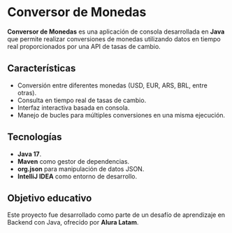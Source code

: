 # Conversor de Monedas

**Conversor de Monedas** es una aplicación de consola desarrollada en **Java** que permite realizar conversiones de monedas utilizando datos en tiempo real proporcionados por una API de tasas de cambio.

## Características
- Conversión entre diferentes monedas (USD, EUR, ARS, BRL, entre otras).
- Consulta en tiempo real de tasas de cambio.
- Interfaz interactiva basada en consola.
- Manejo de bucles para múltiples conversiones en una misma ejecución.

## Tecnologías
- **Java 17**.
- **Maven** como gestor de dependencias.
- **org.json** para manipulación de datos JSON.
- **IntelliJ IDEA** como entorno de desarrollo.

## Objetivo educativo
Este proyecto fue desarrollado como parte de un desafío de aprendizaje en Backend con Java, ofrecido por **Alura Latam**.
